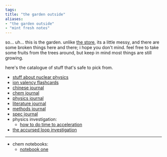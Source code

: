 ```yaml
---
tags: 
title: "the garden outside"
aliases:
- "the garden outside"
- "mint fresh notes"
---
```


so... uh... this is the garden. unlike [the store](https://spicata.github.io), its a little messy, and there are some broken things here and there; i hope you don't mind. feel free to take some fruits from the trees around, but keep in mind most things are still growing.

here's the catalogue of stuff that's safe to pick from.

- [stuff about nuclear physics](assets/Nuclear_Decay%20v2.pdf)
- [ion valency flashcards](assets/Chemistry%20Valency.apkg)
- [chinese journal](blessedLi.md)
- [chem journal](chemistree.md)
- [physics journal](chroniclesOfWaters.md)
- [literature journal](bookOfBooks.md)
- [methods journal](gannonLazyLessons.md)
- [spec journal](specialistStickmen.md)
- physics investigation:
    - [how to do time to acceleration](timeToAcceleration.md)
- [the accursed loop investigation](mint-fresh-notes/loopsInvestigation.md)

---

- chem notebooks:
    - [notebook one](notebook1.md)